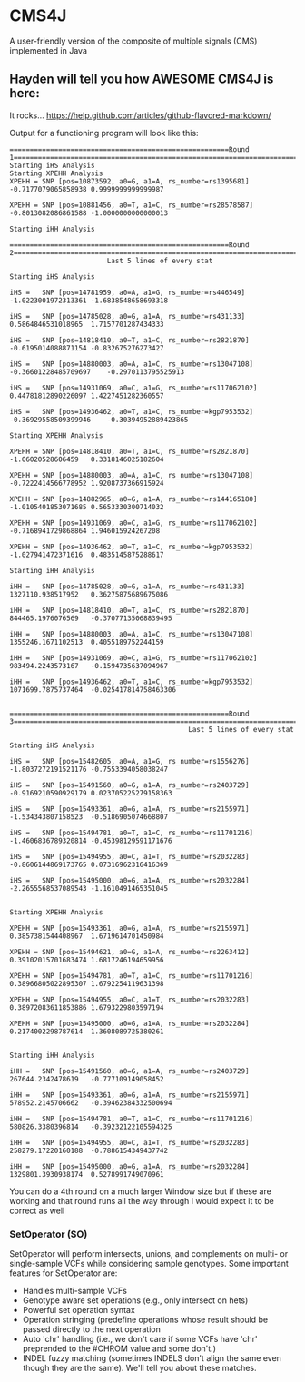 # CMS4J
A user-friendly version of the composite of multiple signals (CMS) implemented in Java

## Hayden will tell you how AWESOME CMS4J is here:
It rocks...
https://help.github.com/articles/github-flavored-markdown/

Output for a functioning program will look like this:

```
======================================================Round 1======================================================================
Starting iHS Analysis
Starting XPEHH Analysis
XPEHH =	SNP [pos=10873592, a0=G, a1=A, rs_number=rs1395681]	-0.7177079065858938	0.9999999999999987

XPEHH =	SNP [pos=10881456, a0=T, a1=C, rs_number=rs28578587]	-0.8013082086861588	-1.0000000000000013

Starting iHH Analysis

======================================================Round 2======================================================================
					    Last 5 lines of every stat

Starting iHS Analysis

iHS =	SNP [pos=14781959, a0=A, a1=G, rs_number=rs446549]	-1.0223001972313361	-1.6838548658693318

iHS =	SNP [pos=14785028, a0=G, a1=A, rs_number=rs431133]	0.5864846531018965	1.7157701287434333

iHS =	SNP [pos=14818410, a0=T, a1=C, rs_number=rs2821870]	-0.6195014088871154	-0.832675276273427

iHS =	SNP [pos=14880003, a0=A, a1=C, rs_number=rs13047108]	-0.36601228485709697	-0.2970113795525913

iHS =	SNP [pos=14931069, a0=C, a1=G, rs_number=rs117062102]	0.44781812890226097	1.4227451282360557

iHS =	SNP [pos=14936462, a0=T, a1=C, rs_number=kgp7953532]	-0.36929558509399946	-0.30394952889423865

Starting XPEHH Analysis

XPEHH =	SNP [pos=14818410, a0=T, a1=C, rs_number=rs2821870]	-1.06020528606459	0.3318146025182604

XPEHH =	SNP [pos=14880003, a0=A, a1=C, rs_number=rs13047108]	-0.7222414566778952	1.9208737366915924

XPEHH =	SNP [pos=14882965, a0=G, a1=A, rs_number=rs144165180]	-1.0105401853071685	0.5653330300714032

XPEHH =	SNP [pos=14931069, a0=C, a1=G, rs_number=rs117062102]	-0.7168941729868864	1.946015924267208

XPEHH =	SNP [pos=14936462, a0=T, a1=C, rs_number=kgp7953532]	-1.027941472371616	0.4835145875288617

Starting iHH Analysis

iHH =	SNP [pos=14785028, a0=G, a1=A, rs_number=rs431133]	1327110.938517952	0.36275875689675086

iHH =	SNP [pos=14818410, a0=T, a1=C, rs_number=rs2821870]	844465.1976076569	-0.37077135068839495

iHH =	SNP [pos=14880003, a0=A, a1=C, rs_number=rs13047108]	1355246.1671102513	0.4055189752244159

iHH =	SNP [pos=14931069, a0=C, a1=G, rs_number=rs117062102]	983494.2243573167	-0.1594735637094967

iHH =	SNP [pos=14936462, a0=T, a1=C, rs_number=kgp7953532]	1071699.7875737464	-0.025417814758463306


======================================================Round 3======================================================================
                                            Last 5 lines of every stat

Starting iHS Analysis

iHS =	SNP [pos=15482605, a0=A, a1=G, rs_number=rs1556276]	-1.8037272191521176	-0.7553394058038247

iHS =	SNP [pos=15491560, a0=G, a1=A, rs_number=rs2403729]	-0.9169210590929179	0.023705225279158363

iHS =	SNP [pos=15493361, a0=G, a1=A, rs_number=rs2155971]	-1.534343807158523	-0.5186905074668807

iHS =	SNP [pos=15494781, a0=T, a1=C, rs_number=rs11701216]	-1.4606836789320814	-0.45398129591171676

iHS =	SNP [pos=15494955, a0=C, a1=T, rs_number=rs2032283]	-0.8606144869173765	0.07316962316416369

iHS =	SNP [pos=15495000, a0=G, a1=A, rs_number=rs2032284]	-2.2655568537089543	-1.1610491465351045


Starting XPEHH Analysis

XPEHH =	SNP [pos=15493361, a0=G, a1=A, rs_number=rs2155971]	0.3857381544408967	1.6719614701450984

XPEHH =	SNP [pos=15494621, a0=G, a1=A, rs_number=rs2263412]	0.39102015701683474	1.6817246194659956

XPEHH =	SNP [pos=15494781, a0=T, a1=C, rs_number=rs11701216]	0.38966805022895307	1.6792254119631398

XPEHH =	SNP [pos=15494955, a0=C, a1=T, rs_number=rs2032283]	0.38972083611853886	1.6793229803597194

XPEHH =	SNP [pos=15495000, a0=G, a1=A, rs_number=rs2032284]	0.2174002298787614	1.3608089725380261


Starting iHH Analysis

iHH =	SNP [pos=15491560, a0=G, a1=A, rs_number=rs2403729]	267644.2342478619	-0.777109149058452

iHH =	SNP [pos=15493361, a0=G, a1=A, rs_number=rs2155971]	578952.2145706662	-0.39462384332500694

iHH =	SNP [pos=15494781, a0=T, a1=C, rs_number=rs11701216]	580826.3380396814	-0.39232122105594325

iHH =	SNP [pos=15494955, a0=C, a1=T, rs_number=rs2032283]	258279.17220160188	-0.7886154349437742

iHH =	SNP [pos=15495000, a0=G, a1=A, rs_number=rs2032284]	1329801.3930938174	0.5278991749070961

```

You can do a 4th round on a much larger Window size but if these are working and that round runs
all the way through I would expect it to be correct as well

### SetOperator (SO)
SetOperator will perform intersects, unions, and complements on multi- or
single-sample VCFs while considering sample genotypes. 
Some important features for SetOperator are:

* Handles multi-sample VCFs
* Genotype aware set operations (e.g., only intersect on hets)
* Powerful set operation syntax
* Operation stringing (predefine operations whose result should be passed
  directly to the next operation
* Auto 'chr' handling (i.e., we don't care if some VCFs have 'chr' preprended to
  the #CHROM value and some don't.)
* INDEL fuzzy matching (sometimes INDELS don't align the same even though they
  are the same). We'll tell you about these matches.


